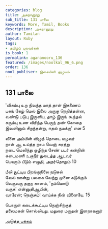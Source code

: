 ```yaml
---
categories: blog
title: அகநானூறு
sub_title: 131 பாலை
keywords: More, Tamil, Books
description: அகநானூறு
author: Tamilan
layout: Ruby
tags:
- தமிழ்ப் புலவர்கள்
is_book: 1
permalink: agananooru_136
featured: /images/noolkal_96_6.png
order: 136
nool_publiser: இசையினி குழுமம்
---
```



## 131 பாலை

'விசும்பு உற நிவந்த மாத் தாள் இகணைப்  
பசுங் கேழ் மெல் இலை அருகு நெறித்தன்ன,  
வண்டு படுபு இருளிய, தாழ் இருங் கூந்தல்  
சுரும்பு உண விரிந்த பெருந் தண் கோதை  
இவளினும் சிறந்தன்று, ஈதல் நமக்கு' என 5

வீளை அம்பின் விழுத் தொடை மழவர்  
நாள் ஆ உய்த்த நாம வெஞ் சுரத்து  
நடை மெலிந்து ஒழிந்த சேண் படர் கன்றின்  
கடைமணி உகுநீர் துடைத்த ஆடவர்  
பெயரும் பீடும் எழுதி, அதர்தொறும் 10

பீலி சூட்டிய பிறங்குநிலை நடுகல்  
வேல் ஊன்று பலகை வேற்று முனை கடுக்கும்  
வெருவரு தகுந கானம், 'நம்மொடு  
வருக' என்னுதிஆயின்,  
வாரேன்; நெஞ்சம்! வாய்க்க நின் வினையே. 15

பொருள் கடைக்கூட்டிய நெஞ்சிற்குத்  
தலைமகன் சொல்லியது. மதுரை மருதன் இளநாகனார்

[அடுத்த பக்கம்](agananooru_137)